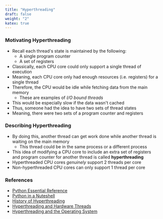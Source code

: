 ```yaml
---
title: "Hyperthreading"
draft: false
weight: "2"
katex: true
---
```


### Motivating Hyperthreading
- Recall each thread's state is maintained by the following:
	- A single program counter
	- A set of registers
- Classically, each CPU core could only support a single thread of execution
- Meaning, each CPU core only had enough resources (i.e. registers) for a single thread
- Therefore, the CPU would be idle while fetching data from the main memory
	- These are examples of *I/O bound threads*
- This would be especially slow if the data wasn't cached
- Thus, someone had the idea to have two sets of thread states
- Meaning, there were two sets of a program counter and registers

### Describing Hyperthreading
- By doing this, another thread can get work done while another thread is waiting on the main memory
	- This thread could be in the same process or a different process
- This idea of modifying a CPU core to include an extra set of registers and program counter for another thread is called **hyperthreading**
- Hyperthreaded CPU cores *genuinely* support 2 threads per core
- Non-hyperthreaded CPU cores can only support 1 thread per core

### References
- [Python Essential Reference](http://index-of.co.uk/Python/Python%20Essential%20Reference,%20Fourth%20Edition.pdf)
- [Python in a Nuteshell](https://www.arp.com/medias/13916546.pdf)
- [History of Hyperthreading](https://stackoverflow.com/a/19518207/12777044)
- [Hyperthreading and Hardware Threads](https://stackoverflow.com/questions/5593328/software-threads-vs-hardware-threads/5593432#5593432)
- [Hyperthreading and the Operating System](https://stackoverflow.com/questions/5593328/software-threads-vs-hardware-threads/5593389#5593389)
